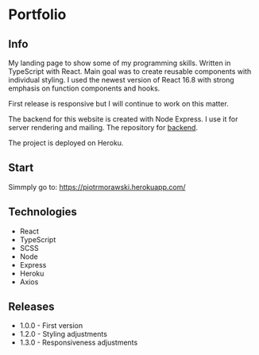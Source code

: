 # Portfolio

## Info

My landing page to show some of my programming skills. Written in TypeScript with React. Main goal was to create reusable components with individual styling. I used the newest version of React 16.8 with strong emphasis on function components and hooks.

First release is responsive but I will continue to work on this matter.

The backend for this website is created with Node Express. I use it for server rendering and mailing. The repository for [backend](https://github.com/morawskiOZ/Node_Express_Server).

The project is deployed on Heroku.

## Start

Simmply go to: https://piotrmorawski.herokuapp.com/

## Technologies

- React
- TypeScript
- SCSS
- Node
- Express
- Heroku
- Axios

## Releases

- 1.0.0 - First version
- 1.2.0 - Styling adjustments
- 1.3.0 - Responsiveness adjustments
